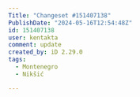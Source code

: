 ```yaml
---
Title: "Changeset #151407138"
PublishDate: "2024-05-16T12:54:48Z"
id: 151407138
user: kentakta
comment: update
created_by: iD 2.29.0
tags:
  - Montenegro
  - Nikšić

---
```

